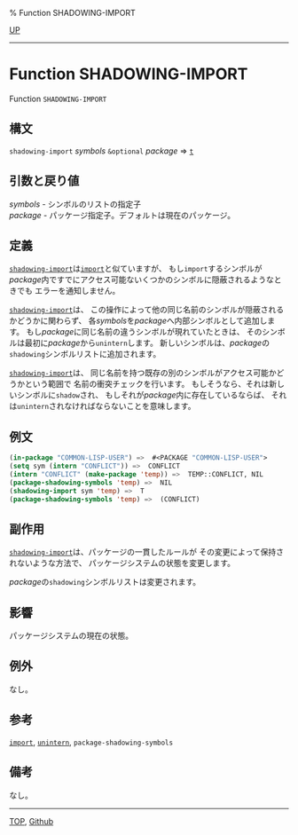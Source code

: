 % Function SHADOWING-IMPORT

[UP](11.2.html)  

---

# Function **SHADOWING-IMPORT**


Function `SHADOWING-IMPORT`


## 構文

`shadowing-import` *symbols* `&optional` *package* => [`t`](5.3.t-variable.html)


## 引数と戻り値

*symbols* - シンボルのリストの指定子  
*package* - パッケージ指定子。デフォルトは現在のパッケージ。


## 定義

[`shadowing-import`](11.2.shadowing-import.html)は[`import`](11.2.import.html)と似ていますが、
もし`import`するシンボルが
*package*内ですでにアクセス可能ないくつかのシンボルに隠蔽されるようなときでも
エラーを通知しません。

[`shadowing-import`](11.2.shadowing-import.html)は、
この操作によって他の同じ名前のシンボルが隠蔽されるかどうかに関わらず、
各*symbols*を*package*へ内部シンボルとして追加します。
もし*package*に同じ名前の違うシンボルが現れていたときは、
そのシンボルは最初に*package*から`unintern`します。
新しいシンボルは、*package*の`shadowing`シンボルリストに追加されます。

[`shadowing-import`](11.2.shadowing-import.html)は、
同じ名前を持つ既存の別のシンボルがアクセス可能かどうかという範囲で
名前の衝突チェックを行います。
もしそうなら、それは新しいシンボルに`shadow`され、
もしそれが*package*内に存在しているならば、
それは`unintern`されなければならないことを意味します。


## 例文

```lisp
(in-package "COMMON-LISP-USER") =>  #<PACKAGE "COMMON-LISP-USER">
(setq sym (intern "CONFLICT")) =>  CONFLICT
(intern "CONFLICT" (make-package 'temp)) =>  TEMP::CONFLICT, NIL
(package-shadowing-symbols 'temp) =>  NIL
(shadowing-import sym 'temp) =>  T 
(package-shadowing-symbols 'temp) =>  (CONFLICT)
```


## 副作用

[`shadowing-import`](11.2.shadowing-import.html)は、パッケージの一貫したルールが
その変更によって保持されないような方法で、
パッケージシステムの状態を変更します。

*package*の`shadowing`シンボルリストは変更されます。


## 影響

パッケージシステムの現在の状態。


## 例外

なし。


## 参考

[`import`](11.2.import.html),
[`unintern`](11.2.unintern.html),
`package-shadowing-symbols`


## 備考

なし。


---
[TOP](index.html),  [Github](https://github.com/nptcl/npt-japanese)

